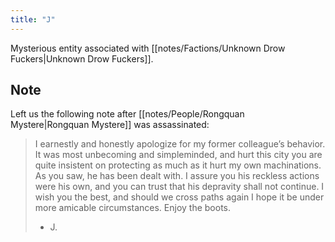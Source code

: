 ```yaml
---
title: "J"
---
```

Mysterious entity associated with [[notes/Factions/Unknown Drow Fuckers|Unknown Drow Fuckers]]. 
## Note
Left us the following note after [[notes/People/Rongquan Mystere|Rongquan Mystere]] was assassinated:
> I earnestly and honestly apologize for my former colleague’s behavior. It was most unbecoming and simpleminded, and hurt this city you are quite insistent on protecting as much as it hurt my own machinations. As you saw, he has been dealt with. I assure you his reckless actions were his own, and you can trust that his depravity shall not continue. I wish you the best, and should we cross paths again I hope it be under more amicable circumstances. Enjoy the boots.
> - J.